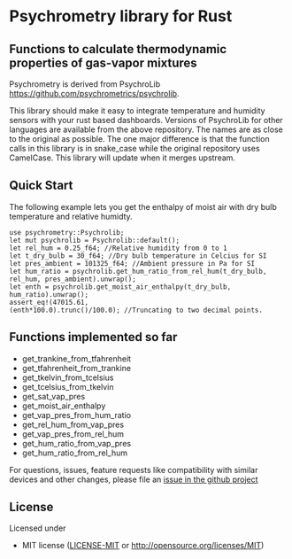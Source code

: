 # Psychrometry library for Rust
## Functions to calculate thermodynamic properties of gas-vapor mixtures
Psychrometry is derived from PsychroLib <https://github.com/psychrometrics/psychrolib>.

This library should make it easy to integrate temperature and humidity sensors with
your rust based dashboards. Versions of PsychroLib for other languages are available
from the above repository. The names are as close to the original as possible. The one
major difference is that the function calls in this library is in snake_case while the original
repository uses CamelCase. This library will update when it merges upstream.

## Quick Start
The following example lets you get the enthalpy of moist air with dry bulb temperature
and relative humidty.
```
use psychrometry::Psychrolib;
let mut psychrolib = Psychrolib::default();
let rel_hum = 0.25_f64; //Relative humidity from 0 to 1
let t_dry_bulb = 30_f64; //Dry bulb temperature in Celcius for SI
let pres_ambient = 101325_f64; //Ambient pressure in Pa for SI
let hum_ratio = psychrolib.get_hum_ratio_from_rel_hum(t_dry_bulb, rel_hum, pres_ambient).unwrap();
let enth = psychrolib.get_moist_air_enthalpy(t_dry_bulb, hum_ratio).unwrap();
assert_eq!(47015.61,
(enth*100.0).trunc()/100.0); //Truncating to two decimal points.
```
## Functions implemented so far
- get_trankine_from_tfahrenheit
- get_tfahrenheit_from_trankine
- get_tkelvin_from_tcelsius
- get_tcelsius_from_tkelvin
- get_sat_vap_pres
- get_moist_air_enthalpy
- get_vap_pres_from_hum_ratio
- get_rel_hum_from_vap_pres
- get_vap_pres_from_rel_hum
- get_hum_ratio_from_vap_pres
- get_hum_ratio_from_rel_hum

For questions, issues, feature requests like compatibility with similar devices
and other changes, please file an
[issue in the github project](https://github.com/idheepan/psychrometry/issues)

## License

Licensed under

 * MIT license ([LICENSE-MIT](LICENSE-MIT) or
   http://opensource.org/licenses/MIT)
   
